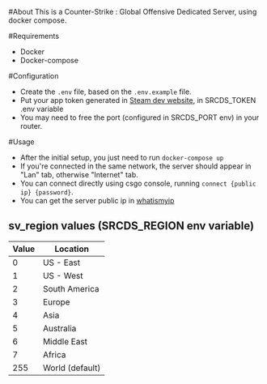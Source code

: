 #About
This is a Counter-Strike : Global Offensive Dedicated Server, using docker compose.

#Requirements
- Docker
- Docker-compose

#Configuration
- Create the ```.env``` file, based on the ```.env.example``` file.
- Put your app token generated in [Steam dev website](https://steamcommunity.com/dev/managegameservers), in SRCDS_TOKEN .env variable 
- You may need to free the port (configured in SRCDS_PORT env) in your router.

#Usage
- After the initial setup, you just need to run ```docker-compose up```
- If you're connected in the same network, the server should appear in "Lan" tab, otherwise "Internet" tab.
- You can connect directly using csgo console, running ```connect {public ip} {password}```. 
- You can get the server public ip in [whatismyip](https://www.whatismyip.com/what-is-my-public-ip-address/)

## sv_region values (SRCDS_REGION env variable)
| Value | Location        |
|-------|-----------------|
| 0     | US - East       |
| 1     | US - West       |
| 2     | South America   |
| 3     | Europe          |
| 4     | Asia            |
| 5     | Australia       |
| 6     | Middle East     |
| 7     | Africa          |
| 255   | World (default) |